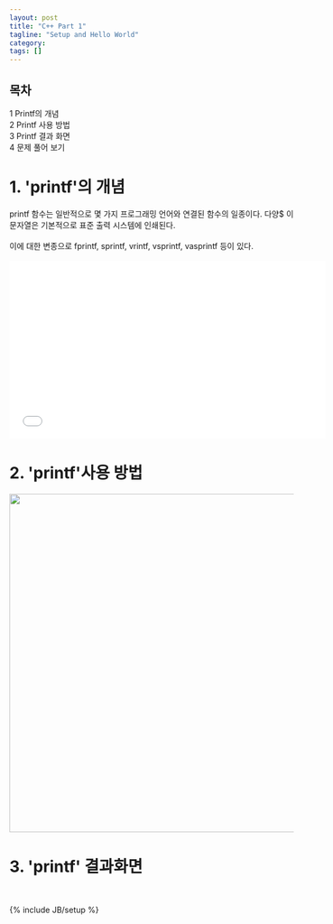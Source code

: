 ```yaml
---
layout: post
title: "C++ Part 1"
tagline: "Setup and Hello World"
category: 
tags: []
---
```

<div id="toc" class="toc">
<div id="toctitle">
<h2>목차</h2>
</div>
<ul>
<li class="toclevel-1 tocsection-1"><a href="#.EC.9D.BC.EB.B0.98.EC.A0.81.EC.9D.B8_.EC.98.88"><span class="tocnumber">1</span> <span class="toctext">Printf의 개념</span></a></li>
<li class="toclevel-1 tocsection-2"><a href="#.EC.9D.BC.EB.B0.98.EC.A0.81.EC.9D.B8_.EB.B3.80.EC.A2.85_.ED.95.A8.EC.88.98"><span class="tocnumber">2</span> <span class="toctext">Printf 사용 방법</span></a>

<li class="toclevel-1 tocsection-6"><a href="#printf.EB.A5.BC_.EC.9D.B4.EC.9A.A9.ED.95.98.EB.8A.94_.ED.94.84.EB.A1.9C.EA.B7.B8.EB.9E.98.EB.B0.8D_.EC.96.B8.EC.96.B4"><span class="tocnumber">3</span> <span class="toctext">Printf 결과 화면</span></a></li>
<li class="toclevel-1 tocsection-7"><a href="#.EA.B0.99.EC.9D.B4_.EB.B3.B4.EA.B8.B0"><span class="tocnumber">4</span> <span class="toctext">문제 풀어 보기</span></a></li>
</ul>
</div>

<p></p>
<h1>1. 'printf'의 개념</h1>
printf 함수는 일반적으로 몇 가지 프로그래밍 언어와 연결된 함수의 일종이다. 다양$
이 문자열은 기본적으로 표준 출력 시스템에 인쇄된다.
<br /><br />
이에 대한 변종으로 fprintf, sprintf, vrintf, vsprintf, vasprintf 등이 있다.
<br /><br />

<iframe width="560" height="315" src="//www.youtube.com/embed/yKATaptz3Dc" frameborder="0" allowfullscreen></iframe>

<h1>2. 'printf'사용 방법</h1>

<img src="http://postfiles5.naver.net/20140215_62/topazus_1392434474220w18ff_PNG/6.png?type=w2" width="850" height="600" >

<h1>3. 'printf' 결과화면 </h1>
<br />



{% include JB/setup %}
